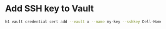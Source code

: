 # Add SSH key to Vault

```bash
h1 vault credential cert add --vault x --name my-key --sshkey Dell-Home
```